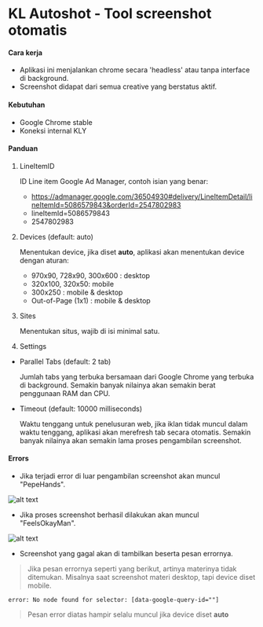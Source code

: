 # KL Autoshot - Tool screenshot otomatis

#### Cara kerja
- Aplikasi ini menjalankan chrome secara 'headless' atau tanpa interface di background.
- Screenshot didapat dari semua creative yang berstatus aktif.

#### Kebutuhan
- Google Chrome stable
- Koneksi internal KLY

#### Panduan
1. LineItemID

    ID Line item Google Ad Manager, contoh isian yang benar:

    - https://admanager.google.com/36504930#delivery/LineItemDetail/lineItemId=5086579843&orderId=2547802983
    - lineItemId=5086579843
    - 2547802983

2. Devices (default: auto)

    Menentukan device, jika diset **auto**, aplikasi akan menentukan device dengan aturan:
    - 970x90, 728x90, 300x600 : desktop
    - 320x100, 320x50: mobile
    - 300x250 : mobile & desktop
    - Out-of-Page (1x1) : mobile & desktop

3. Sites

    Menentukan situs, wajib di isi minimal satu.

4. Settings

  - Parallel Tabs (default: 2 tab)

      Jumlah tabs yang terbuka bersamaan dari Google Chrome yang terbuka di background. Semakin banyak nilainya akan semakin berat penggunaan RAM dan CPU.

  - Timeout (default: 10000 milliseconds)

      Waktu tenggang untuk penelusuran web, jika iklan tidak muncul dalam waktu tenggang, aplikasi akan merefresh tab secara otomatis. Semakin banyak nilainya akan semakin lama proses pengambilan screenshot.

#### Errors
  - Jika terjadi error di luar pengambilan screenshot akan muncul "PepeHands".

![alt text](https://cdn.betterttv.net/emote/59f27b3f4ebd8047f54dee29/3x "PepeHands")

  - Jika proses screenshot berhasil dilakukan akan muncul "FeelsOkayMan".

![alt text](https://cdn.betterttv.net/emote/5803757f3d506fea7ee35267/3x "FeelsOkayMan")
  
  - Screenshot yang gagal akan di tambilkan beserta pesan errornya.

  > Jika pesan errornya seperti yang berikut, artinya materinya tidak ditemukan. Misalnya saat screenshot materi desktop, tapi device diset mobile.

   `error: No node found for selector: [data-google-query-id=""]`

  > Pesan error diatas hampir selalu muncul jika device diset **auto**